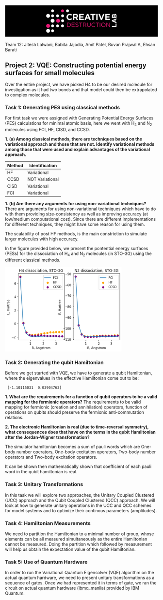 ![CDL 2022 Cohort Project](../CDL_logo.jpg)

Team 12: Jitesh Lalwani, Babita Jajodia, Amit Patel, Buvan Prajwal A, Ehsan Barati 

## Project 2: VQE: Constructing potential energy surfaces for small molecules

Over the entire project, we have picked H4 to be our desired molecule for investigation as it had two bonds and that model could then be extrapolated to complex molecules.
### Task 1: Generating PES using classical methods
For first task we were assigned with Generating Potential Energy Surfaces (PES) calculations for minimal atomic basis, here we went with H<sub>4</sub> and N<sub>2</sub> molecules using FCI, HF, CISD, and CCSD. 

**1.  (a) Among classical methods, there are techniques based on the variational approach and those that are not. Identify variational methods among those that were used and explain advantages of the variational approach.**

| **Method** | **Identification** |
|------------|--------------------|
|     HF     |     Variational    |
|    CCSD    |   NOT Variational  |
|    CISD    |     Variational    |
|     FCI    |     Variational    |

**1. (b) Are there any arguments for using non-variational techniques?**
There are arguments for using non-variational techniques which have to do with them providing size-consistency as well as improving accuracy (at low/medium computational cost). Since there are different implementations for different techniques, they might have some reason for using them.

The scalability of post HF methods, is the main constriction to simulate larger molecules with high accuracy.

In the figure provided below, we present the pontential energy surfaces (PESs) for the dissociation of H<sub>4</sub> and N<sub>2</sub> molecules (in STO-3G) using the different classical methods. 

![Classical Methods](images/h4.png)  

### Task 2: Generating the qubit Hamiltonian
Before we get started with VQE, we have to generate a qubit Hamiltonian, where the  eigenvalues in the effective Hamiltonian come out to be: 

     [-1.10115031  0.03904763]

**1. What are the requirements for a function of qubit operators to be a valid mapping for the
fermionic operators?**
The requirements to be valid mapping for fermionic (creation and annihilation) operators, function of operations on qubits should preserve the fermionic anti-commutation relations.

**2.  The electronic Hamiltonian is real (due to time-reversal symmetry), what consequences does that have on the terms in the qubit Hamiltonian after the Jordan-Wigner transformation?**

The simulator hamiltonian becomes a sum of pauli words which are One-body number operators, One-body excitation operators, Two-body number operators and Two-body excitation operators.

It can be shown then mathematically shown that coefficient of each pauli word in the qubit hamiltonian is real.

### Task 3: Unitary Transformations
In this task we will explore two approaches, the Unitary Coupled Clustered (UCC) approach and the Qubit Coupled Clustered (QCC) approach. We will look at how to generate unitary operations in the UCC and QCC schemes for model systems and to optimize their continous parameters (amplitudes).

### Task 4: Hamiltonian Measurements
We need to partition the Hamiltonian to a minimal number of group, whose elements can be all measured simultaneously as the entire Hamiltonian cannot be measured. Doing the partition which followed by measurement will help us obtain the expectation value of the qubit Hamiltonian. 

### Task 5: Use of Quantum Hardware
In order to run the Variational Quantum Eigensolver (VQE) algorithm on the actual quantum hardware, we need to present unitary transformations as a sequence of gates. Once we had represented it in terms of gate, we ran the circuit on actual quantum hardware (ibmq_manila) provided by IBM Quantum. 
